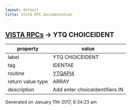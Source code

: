 ```yaml
---
layout: default
title: VISTA RPC documentation
---
```




## [VISTA RPCs](TableOfContent.md) &#8594; YTQ CHOICEIDENT 

 property | value 
--- | --- 
 label | YTQ CHOICEIDENT
 tag | IDENTAE
 routine | [YTQAPI4](http://code.osehra.org/dox/Routine_YTQAPI4_source.html)
 return value type | ARRAY
 description | Add enter choiceIdentifiers IN




Generated on January 11th 2017, 6:34:23 am